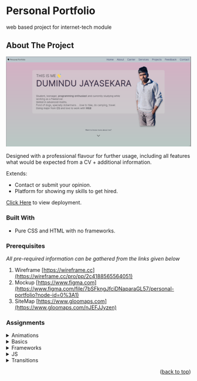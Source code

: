 <a name="readme-top"></a>
#  Personal Portfolio 
web based project for internet-tech module

## About The Project

![product-screenshot](/util/readme/portfolio.png)

Designed with a professional flavour for further usage, including all features what would be expected from a CV + additional information.

Extends:
* Contact or submit your opinion.
* Platform for showing my skills to get hired.

[Click Here](https://jayedumindu.github.io/portfolio/) to view deployment.

### Built With

* Pure CSS and HTML with no frameworks.

### Prerequisites

_All pre-required information can be gathered from the links given below_

1. Wireframe [https://wireframe.cc](https://wireframe.cc/pro/pp/2c4188565564051)
2. Mockup [https://www.figma.com](https://www.figma.com/file/7bSFkngJfciDNaparaGL57/personal-portfolio?node-id=0%3A1)
3. SiteMap [https://www.gloomaps.com](https://www.gloomaps.com/nJEFJJyzen)

### Assignments

<details>
  <summary>Animations</summary>
  <ol>
    <li><a href="#about-the-project">case-1</a></li>
    <li><a href="#getting-started">case-2</a></li>
    <li><a href="#usage">case-3</a></li>
    <li><a href="#roadmap">case-4</a></li>
</details>

<details>
  <summary>Basics</summary>
  <ol>
    <li><a href="#about-the-project">case-1</a></li>
    <li><a href="#getting-started">case-2</a></li>
    <li><a href="#usage">case-3</a></li>
    <li><a href="#roadmap">case-4</a></li>
    <li><a href="#contributing">case-5</a></li>
    <li><a href="#license">case-6</a></li>
  </ol>
</details>
  
<details>
  <summary>Frameworks</summary>
  <a href="#contributing">view deployment</a>
</details>
  
<details>
  <summary>JS</summary>
  <ol>
    <li><a href="#about-the-project">SPA</a></li>
  </ol>
</details>
  
<details>
  <summary>Transitions</summary>
  <ol>
    <li><a href="#about-the-project">case-1</a></li>
    <li><a href="#about-the-project">case-2</a></li>
  </ol>
</details>

<p align="right">(<a href="#readme-top">back to top</a>)</p>
